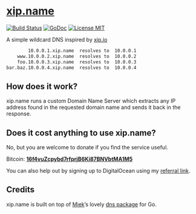 [xip.name](http://xip.name/)
========

[![Build Status](https://travis-ci.org/peterhellberg/xip.name.svg?branch=master)](https://travis-ci.org/peterhellberg/xip.name)
[![GoDoc](https://img.shields.io/badge/godoc-reference-blue.svg?style=flat)](https://godoc.org/github.com/peterhellberg/xip.name)
[![License MIT](https://img.shields.io/badge/license-MIT-lightgrey.svg?style=flat)](https://github.com/peterhellberg/xip.name/blob/master/LICENSE)

A simple wildcard DNS inspired by [xip.io](http://xip.io/)

```bash
        10.0.0.1.xip.name  resolves to  10.0.0.1
    www.10.0.0.2.xip.name  resolves to  10.0.0.2
    foo.10.0.0.3.xip.name  resolves to  10.0.0.3
bar.baz.10.0.0.4.xip.name  resolves to  10.0.0.4
```

## How does it work?

xip.name runs a custom Domain Name Server which extracts any IP address found
in the requested domain name and sends it back in the response.

## Does it cost anything to use xip.name?

No, but you are welcome to donate if you find the service useful.

Bitcoin: **[16f4vuZcpybd7rfprjB6Ki87BNVbtMA1M5](https://blockchain.info/address/16f4vuZcpybd7rfprjB6Ki87BNVbtMA1M5)**

You can also help out by signing up to DigitalOcean using my [referral link](https://www.digitalocean.com/?refcode=cd245791f86e).

## Credits

xip.name is built on top of [Miek](http://miek.nl)’s lovely [dns package](https://github.com/miekg/dns) for Go.
